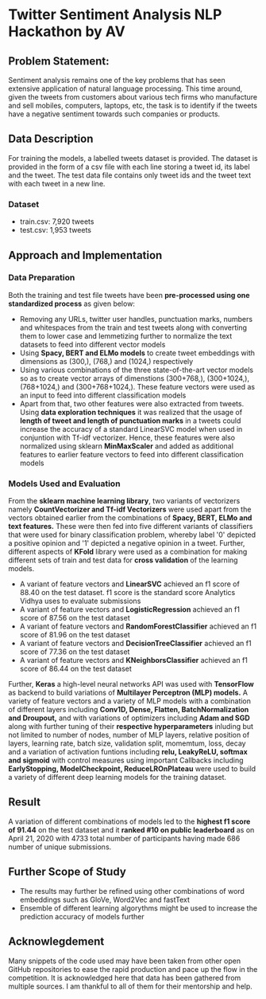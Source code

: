 # Twitter Sentiment Analysis NLP Hackathon by AV
## Problem Statement: 
Sentiment analysis remains one of the key problems that has seen extensive application of natural language processing. This time around, given the tweets from customers about various tech firms who manufacture and sell mobiles, computers, laptops, etc, the task is to identify if the tweets have a negative sentiment towards such companies or products.

## Data Description
For training the models, a labelled tweets dataset is provided. The dataset is provided in the form of a csv file with each line storing a tweet id, its label and the tweet. The test data file contains only tweet ids and the tweet text with each tweet in a new line.
### Dataset
- train.csv: 7,920 tweets
- test.csv: 1,953 tweets

## Approach and Implementation
### Data Preparation
Both the training and test file tweets have been **pre-processed using one standardized process** as given below:
- Removing any URLs, twitter user handles, punctuation marks, numbers and whitespaces from the train and test tweets along with converting them to lower case and lemmetizing further to normalize the text datasets to feed into different vector models
- Using **Spacy, BERT and ELMo models** to create tweet embeddings with dimensions as (300,), (768,) and (1024,) respectively
- Using various combinations of the three state-of-the-art vector models so as to create vector arrays of dimenstions (300+768,), (300+1024,), (768+1024,) and (300+768+1024,). These feature vectors were used as an input to feed into different classification models
- Apart from that, two other features were also extracted from tweets. Using **data exploration techniques** it was realized that the usage of **length of tweet and length of punctuation marks** in a tweets could increase the accuracy of a standard LinearSVC model when used in conjuntion with Tf-idf vectorizer. Hence, these features were also normalized using sklearn **MinMaxScaler** and added as additional features to earlier feature vectors to feed into different classification models
### Models Used and Evaluation
   From the **sklearn machine learning library**, two variants of vectorizers namely **CountVectorizer and Tf-idf Vectorizers** were used apart from the vectors obtained earlier from the combinations of **Spacy, BERT, ELMo and text features.** These were then fed into five different variants of classifiers that were used for binary classification problem, whereby label '0' depicted a positive opinion and '1' depicted a negative opinion in a tweet. Further, different aspects of **KFold** library were used as a combination for making different sets of train and test data for **cross validation** of the learning models.
   - A variant of feature vectors and **LinearSVC** achieved an f1 score of 88.40 on the test dataset. f1 score is the standard score Analytics Vidhya uses to evaluate submissions
   - A variant of feature vectors and **LogisticRegression** achieved an f1 score of 87.56 on the test dataset
   - A variant of feature vectors and **RandomForestClassifier** achieved an f1 score of 81.96 on the test dataset
   - A variant of feature vectors and **DecisionTreeClassifier** achieved an f1 score of 77.36 on the test dataset
   - A variant of feature vectors and **KNeighborsClassifier** achieved an f1 score of 86.44 on the test dataset

   Further, **Keras** a high-level neural networks API was used with **TensorFlow** as backend to build variations of **Multilayer Perceptron (MLP) models.** A variety of feature vectors and a variety of MLP models with a combination of different layers including **Conv1D, Dense, Flatten, BatchNormalization and Droupout,** and with variations of optimizers including **Adam and SGD** along with further tuning of their **respective hyperparameters** inluding but not limited to number of nodes, number of MLP layers, relative position of layers, learning rate, batch size, validation split, momemtum, loss, decay and a variation of activation funtions including **relu, LeakyReLU, softmax and sigmoid** with control measures using important Callbacks including **EarlyStopping, ModelCheckpoint, ReduceLROnPlateau** were used to build a variety of different deep learning models for the training dataset. 

## Result
A variation of different combinations of models led to the **highest f1 score of 91.44** on the test dataset and it **ranked #10 on public leaderboard** as on April 21, 2020 with 4733 total number of participants having made 686 number of unique submissions.  
## Further Scope of Study
- The results may further be refined using other combinations of word embeddings such as GloVe, Word2Vec and fastText
- Ensemble of different learning algorythms might be used to increase the prediction accuracy of models further

## Acknowlegdement
Many snippets of the code used may have been taken from other open GitHub repositories to ease the rapid production and pace up the flow in the competition. It is acknowledged here that data has been gathered from multiple sources. I am thankful to all of them for their mentorship and help.

